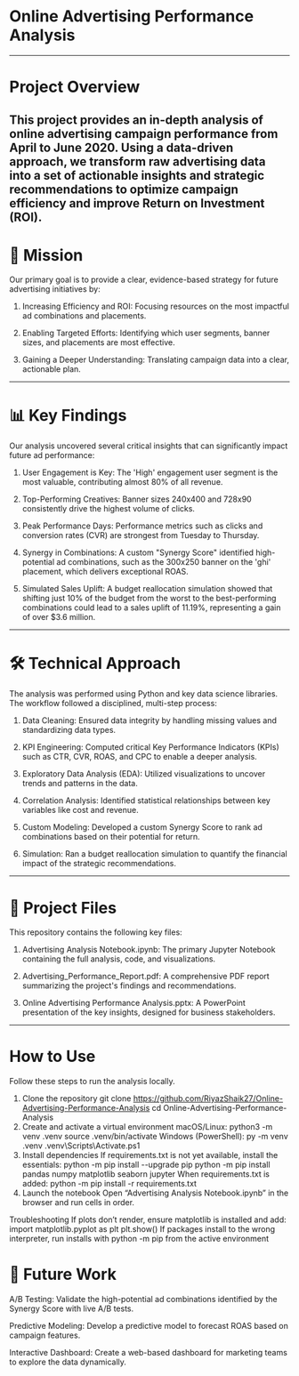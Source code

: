 # Online Advertising Performance Analysis
---
# Project Overview
This project provides an in-depth analysis of online advertising campaign performance from April to June 2020. Using a data-driven approach, we transform raw advertising data into a set of actionable insights and strategic recommendations to optimize campaign efficiency and improve Return on Investment (ROI).
---
# 🎯 Mission
Our primary goal is to provide a clear, evidence-based strategy for future advertising initiatives by:

1. Increasing Efficiency and ROI: Focusing resources on the most impactful ad combinations and placements. 

2. Enabling Targeted Efforts: Identifying which user segments, banner sizes, and placements are most effective.

3. Gaining a Deeper Understanding: Translating campaign data into a clear, actionable plan.
---

# 📊 Key Findings
Our analysis uncovered several critical insights that can significantly impact future ad performance:

1. User Engagement is Key: The 'High' engagement user segment is the most valuable, contributing almost 80% of all revenue.

2. Top-Performing Creatives: Banner sizes 240x400 and 728x90 consistently drive the highest volume of clicks.

3. Peak Performance Days: Performance metrics such as clicks and conversion rates (CVR) are strongest from Tuesday to Thursday.

4. Synergy in Combinations: A custom "Synergy Score" identified high-potential ad combinations, such as the 300x250 banner on the 'ghi' placement, which delivers exceptional ROAS.

5. Simulated Sales Uplift: A budget reallocation simulation showed that shifting just 10% of the budget from the worst to the best-performing combinations could lead to a sales uplift of 11.19%, representing a gain of over $3.6 million.
---

# 🛠️ Technical Approach
The analysis was performed using Python and key data science libraries. The workflow followed a disciplined, multi-step process:

1. Data Cleaning: Ensured data integrity by handling missing values and standardizing data types.

2. KPI Engineering: Computed critical Key Performance Indicators (KPIs) such as CTR, CVR, ROAS, and CPC to enable a deeper analysis.

3. Exploratory Data Analysis (EDA): Utilized visualizations to uncover trends and patterns in the data.

4. Correlation Analysis: Identified statistical relationships between key variables like cost and revenue.

5. Custom Modeling: Developed a custom Synergy Score to rank ad combinations based on their potential for return.

6. Simulation: Ran a budget reallocation simulation to quantify the financial impact of the strategic recommendations.
----

# 📂 Project Files
This repository contains the following key files:

1. Advertising Analysis Notebook.ipynb: The primary Jupyter Notebook containing the full analysis, code, and visualizations.

2. Advertising_Performance_Report.pdf: A comprehensive PDF report summarizing the project's findings and recommendations.

3. Online Advertising Performance Analysis.pptx: A PowerPoint presentation of the key insights, designed for business stakeholders.
----
# How to Use
Follow these steps to run the analysis locally.

1) Clone the repository
git clone https://github.com/RiyazShaik27/Online-Advertising-Performance-Analysis
cd Online-Advertising-Performance-Analysis
2) Create and activate a virtual environment
macOS/Linux:
python3 -m venv .venv
source .venv/bin/activate
Windows (PowerShell):
py -m venv .venv
.venv\Scripts\Activate.ps1
3) Install dependencies
If requirements.txt is not yet available, install the essentials:
python -m pip install --upgrade pip
python -m pip install pandas numpy matplotlib seaborn jupyter
When requirements.txt is added:
python -m pip install -r requirements.txt
4) Launch the notebook
Open “Advertising Analysis Notebook.ipynb” in the browser and run cells in order.

Troubleshooting
If plots don’t render, ensure matplotlib is installed and add:
import matplotlib.pyplot as plt
plt.show()
If packages install to the wrong interpreter, run installs with python -m pip from the active environment

# 🧠 Future Work
A/B Testing: Validate the high-potential ad combinations identified by the Synergy Score with live A/B tests.

Predictive Modeling: Develop a predictive model to forecast ROAS based on campaign features.

Interactive Dashboard: Create a web-based dashboard for marketing teams to explore the data dynamically.
